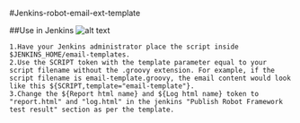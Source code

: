 #Jenkins-robot-email-ext-template

##Use in Jenkins
![alt text](https://github.com/vladwa/robot-email-template/blob/master/Robot%20Framework%20icon.png)

	1.Have your Jenkins administrator place the script inside $JENKINS_HOME/email-templates.
	2.Use the SCRIPT token with the template parameter equal to your script filename without the .groovy extension. For example, if the script filename is email-template.groovy, the email content would look like this ${SCRIPT,template="email-template"}.
	3.Change the ${Report html name} and ${Log html name} token to "report.html" and "log.html" in the jenkins "Publish Robot Framework test result" section as per the template. 



